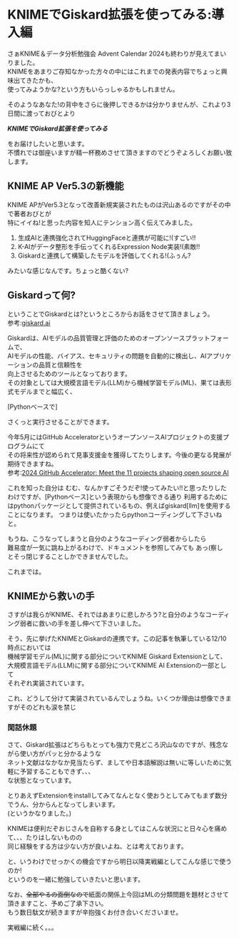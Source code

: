 # KNIMEでGiskard拡張を使ってみる:導入編

さぁKNIME＆データ分析勉強会 Advent Calendar 2024も終わりが見えてまいりました。  
KNIMEをあまりご存知なかった方々の中にはこれまでの発表内容でちょっと興味出てきたかも、  
使ってみようかな?という方もいらっしゃるかもしれません。  

そのようなあなた!の背中をさらに後押しできるかは分かりませんが、これより3日間に渡っておびとより  

***KNIMEでGiskard拡張を使ってみる***

をお届けしたいと思います。  
不慣れでは御座いますが精一杯務めさせて頂きますのでどうぞよろしくお願い致します。  

## KNIME AP Ver5.3の新機能

KNIME APがVer5.3となって改善新規実装されたものは沢山あるのですがその中で著者おびとが  
特にイイね!と思った内容を知人にテンション高く伝えてみました。

1. 生成AIと連携強化されてHuggingFaceと連携が可能に!(すごい!!
2. K-AIがデータ整形を手伝ってくれるExpression Node実装!(素敵!!
3. Giskardと連携して構築したモデルを評価してくれる!(ふぅん?

みたいな感じなんです。ちょっと酷くない?

## Giskardって何?
ということでGiskardとは?というところからお話をさせて頂きましょう。  
参考:[giskard.ai](https://www.giskard.ai/ )  

Giskardは、AIモデルの品質管理と評価のためのオープンソースプラットフォームで、  
AIモデルの性能、バイアス、セキュリティの問題を自動的に検出し、AIアプリケーションの品質と信頼性を  
向上させるためのツールとなっております。  
その対象としては大規模言語モデル(LLM)から機械学習モデル(ML)、果ては表形式モデルまでと幅広く、  

[Pythonベースで]

さくっと実行させることができます。  

今年5月にはGitHub AcceleratorというオープンソースAIプロジェクトの支援プログラムにて  
その将来性が認められて見事支援金を獲得してたりします。今後の更なる発展が期待できますね。  
参考:[2024 GitHub Accelerator: Meet the 11 projects shaping open source AI](https://github.blog/news-insights/company-news/2024-github-accelerator-meet-the-11-projects-shaping-open-source-ai/)  

これを知った自分は むむ、なんかすごそうだぞ!使ってみたい!!と思ったりしたわけですが、[Pythonベース]という表現からも想像できる通り
利用するためにはpythonパッケージとして提供されているもの、例えばgiskard[llm]を使用することになります。
つまりは使いたかったらpythonコーディングして下さいねと。  

もうね、こうなってしまうと自分のようなコーディング弱者からしたら  
難易度が一気に跳ね上がるわけで、ドキュメントを参照してみても あっ(察し  
とそっ閉じすることしかできませんでした。  

これまでは。

##  KNIMEから救いの手
さすがは我らがKNIME、それではあまりに悲しかろう?と自分のようなコーディング弱者に救いの手を差し伸べて下さいました。  

そう、先に挙げたKNIMEとGiskardの連携です。この記事を執筆している12/10時点においては  
機械学習モデル(ML)に関する部分についてKNIME Giskard Extensionとして、  
大規模言語モデル(LLM)に関する部分についてKNIME AI Extensionの一部として  
それぞれ実装されています。

これ、どうして分けて実装されているんでしょうね。いくつか理由は想像できますがそのどれも涙を禁じ

### 閑話休題

さて、Giskard拡張はどちらもとっても強力で見どころ沢山なのですが、残念ながら使い方がパッと分かるような  
ネット文献はなかなか見当たらず、ましてや日本語解説は無いに等しいために気軽に予習することもできず、、、  
な状態となっています。  

とりあえずExtensionをinstallしてみてなんとなく使おうとしてみてもまず数分でうん、分からんとなってしまいます。  
(というかなりました。)  

KNIMEは便利だぞおじさんを自称する身としてはこんな状況にと日々心を痛めて、、、たりはしないものの  
同じ経験をする方は少ない方が良いよね、とは考えております。

と、いうわけでせっかくの機会ですから明日以降実戦編としてこんな感じで使うのか!  
というのを一緒に勉強していきたいと思います。  

なお、~~全部やるの面倒なので~~紙面の関係上今回はMLの分類問題を題材とさせて頂きますこと、予めご了承下さい。  
もう数日駄文が続きますが辛抱強くお付き合いくださいませ。  

実戦編に続く。。。  
